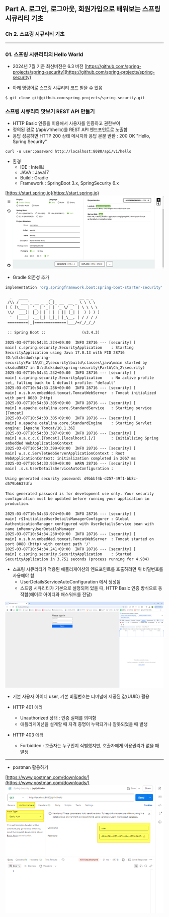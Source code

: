 ## Part A. 로그인, 로그아웃, 회원가입으로 배워보는 스프링 시큐리티 기초
### Ch 2. 스프링 시큐리티 기초
---

### 01. 스프링 시큐리티의 Hello World
- 2024년 7월 기준 최신버전은 6.3 버전
[https://github.com/spring-projects/spring-security](https://github.com/spring-projects/spring-security)

- 아래 명령어로 스프링 시큐리티 코드 받을 수 있음
```shell script
$ git clone git@github.com:spring-projects/spring-security.git
```

### 스프링 시큐리티 맛보기 REST API 만들기
- HTTP Basic 인증을 이용해서 사용자를 인증하고 권한부여
- 정의된 경로 (/api/v1/hello)를 REST API 엔드포인트로 노출함
- 응답 성공하면 HTTP 200 상태 메시지와 응답 본문 반환 : 200 OK "Hello, Spring Security"
```shell script
curl -u user:password http://localhost:8080/api/v1/hello
```
- 환경
    - IDE : IntelliJ
    - JAVA : Java17
    - Build : Gradle
    - Framework : SpringBoot 3.x, SpringSecurity 6.x

[https://start.spring.io](https://start.spring.io)
![springboot_project.png](./springboot_project.png)

- Gradle 의존성 추가
```gradle
implementation 'org.springframework.boot:spring-boot-starter-security'
```
```
  .   ____          _            __ _ _
 /\\ / ___'_ __ _ _(_)_ __  __ _ \ \ \ \
( ( )\___ | '_ | '_| | '_ \/ _` | \ \ \ \
 \\/  ___)| |_)| | | | | || (_| |  ) ) ) )
  '  |____| .__|_| |_|_| |_\__, | / / / /
 =========|_|==============|___/=/_/_/_/

 :: Spring Boot ::                (v3.4.3)

2025-03-07T10:54:31.224+09:00  INFO 28716 --- [security] [           main] c.spring.security.SecurityApplication    : Starting SecurityApplication using Java 17.0.13 with PID 28716 (D:\dlcksdud\spring-security\PartA\Ch_2\security\build\classes\java\main started by cksdud5087 in D:\dlcksdud\spring-security\PartA\Ch_2\security)
2025-03-07T10:54:31.232+09:00  INFO 28716 --- [security] [           main] c.spring.security.SecurityApplication    : No active profile set, falling back to 1 default profile: "default"
2025-03-07T10:54:33.286+09:00  INFO 28716 --- [security] [           main] o.s.b.w.embedded.tomcat.TomcatWebServer  : Tomcat initialized with port 8080 (http)
2025-03-07T10:54:33.305+09:00  INFO 28716 --- [security] [           main] o.apache.catalina.core.StandardService   : Starting service [Tomcat]
2025-03-07T10:54:33.305+09:00  INFO 28716 --- [security] [           main] o.apache.catalina.core.StandardEngine    : Starting Servlet engine: [Apache Tomcat/10.1.36]
2025-03-07T10:54:33.397+09:00  INFO 28716 --- [security] [           main] o.a.c.c.C.[Tomcat].[localhost].[/]       : Initializing Spring embedded WebApplicationContext
2025-03-07T10:54:33.399+09:00  INFO 28716 --- [security] [           main] w.s.c.ServletWebServerApplicationContext : Root WebApplicationContext: initialization completed in 2067 ms
2025-03-07T10:54:33.939+09:00  WARN 28716 --- [security] [           main] .s.s.UserDetailsServiceAutoConfiguration : 

Using generated security password: d9bbbf4b-d257-49f1-bb8c-d579b6637dfa

This generated password is for development use only. Your security configuration must be updated before running your application in production.

2025-03-07T10:54:33.974+09:00  INFO 28716 --- [security] [           main] r$InitializeUserDetailsManagerConfigurer : Global AuthenticationManager configured with UserDetailsService bean with name inMemoryUserDetailsManager
2025-03-07T10:54:34.230+09:00  INFO 28716 --- [security] [           main] o.s.b.w.embedded.tomcat.TomcatWebServer  : Tomcat started on port 8080 (http) with context path '/'
2025-03-07T10:54:34.241+09:00  INFO 28716 --- [security] [           main] c.spring.security.SecurityApplication    : Started SecurityApplication in 3.751 seconds (process running for 4.934)

```
- 스프링 시큐리티가 적용된 애플리케이션의 엔드포인트를 호출하려면 위 비밀번호를 사용해야 함
    - UserDetailsServiceAutoConfiguration 에서 생성됨
    - 스프링 시큐리티가 기본으로 설정되어 있을 때, HTTP Basic 인증 방식으로 동작함(헤어로 아이디와 패스워드를 전달)

![spring_security_login.png](./springsecurity_login.png)
- 기본 사용자 아이디 user, 기본 비밀번호는 터미널에 제공된 값(UUID) 활용


- HTTP 401 에러
    - Unauthorized 상태 : 인증 실패를 의미함
    - 애플리케이션을 설계할 때 자격 증명이 누락되거나 잘못되었을 때 발생
- HTTP 403 에러
    - Forbidden : 호출자는 누구인지 식별했지만, 호출자에게 이용권리가 없을 때 발생
---

- postman 활용하기  

[https://www.postman.com/downloads/](https://www.postman.com/downloads/)
![postman활용.png](./postman.png)



